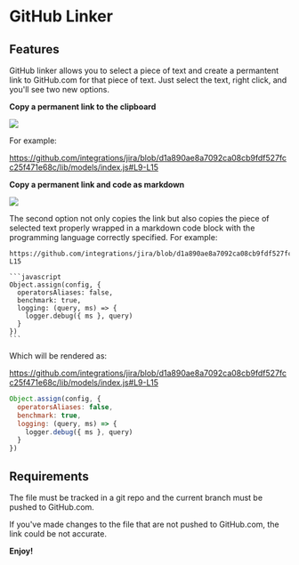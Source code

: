 # GitHub Linker

## Features

GitHub linker allows you to select a piece of text and create a permantent link to GitHub.com for that piece of text. Just select the text, right click, and you'll see two new options.

**Copy a permanent link to the clipboard**

![](gifs/github-linker.gif)

For example:

https://github.com/integrations/jira/blob/d1a890ae8a7092ca08cb9fdf527fcc25f471e68c/lib/models/index.js#L9-L15

**Copy a permanent link and code as markdown**

![](gifs/github-linker2.gif)

The second option not only copies the link but also copies the piece of selected text properly wrapped in a markdown code block with the programming language correctly specified. For example:

    https://github.com/integrations/jira/blob/d1a890ae8a7092ca08cb9fdf527fcc25f471e68c/lib/models/index.js#L9-L15

    ```javascript
    Object.assign(config, {
      operatorsAliases: false,
      benchmark: true,
      logging: (query, ms) => {
        logger.debug({ ms }, query)
      }
    })
    ```

Which will be rendered as:

https://github.com/integrations/jira/blob/d1a890ae8a7092ca08cb9fdf527fcc25f471e68c/lib/models/index.js#L9-L15

```javascript
Object.assign(config, {
  operatorsAliases: false,
  benchmark: true,
  logging: (query, ms) => {
    logger.debug({ ms }, query)
  }
})
```

## Requirements

The file must be tracked in a git repo and the current branch must be pushed to GitHub.com.

If you've made changes to the file that are not pushed to GitHub.com, the link could be not accurate.

**Enjoy!**
